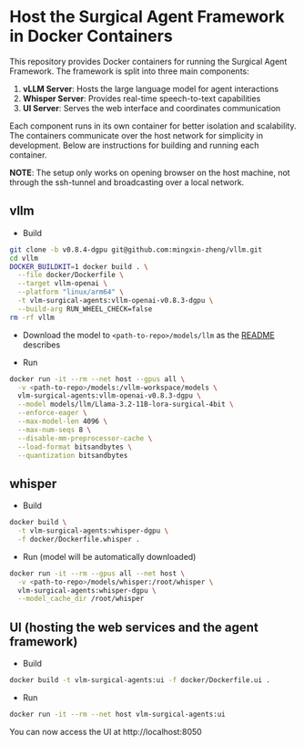 # Host the Surgical Agent Framework in Docker Containers

This repository provides Docker containers for running the Surgical Agent Framework. The framework is split into three main components:

1. **vLLM Server**: Hosts the large language model for agent interactions
2. **Whisper Server**: Provides real-time speech-to-text capabilities
3. **UI Server**: Serves the web interface and coordinates communication

Each component runs in its own container for better isolation and scalability. The containers communicate over the host network for simplicity in development. Below are instructions for building and running each container.

**NOTE**: The setup only works on opening browser on the host machine, not through the ssh-tunnel and broadcasting over a local network.

## vllm

- Build

```bash
git clone -b v0.8.4-dgpu git@github.com:mingxin-zheng/vllm.git
cd vllm
DOCKER_BUILDKIT=1 docker build . \
  --file docker/Dockerfile \
  --target vllm-openai \
  --platform "linux/arm64" \
  -t vlm-surgical-agents:vllm-openai-v0.8.3-dgpu \
  --build-arg RUN_WHEEL_CHECK=false
rm -rf vllm
```

- Download the model to `<path-to-repo>/models/llm` as the [README](../README.md) describes

- Run
```bash
docker run -it --rm --net host --gpus all \
  -v <path-to-repo>/models:/vllm-workspace/models \
  vlm-surgical-agents:vllm-openai-v0.8.3-dgpu \
  --model models/llm/Llama-3.2-11B-lora-surgical-4bit \
  --enforce-eager \
  --max-model-len 4096 \
  --max-num-seqs 8 \
  --disable-mm-preprocessor-cache \
  --load-format bitsandbytes \
  --quantization bitsandbytes
```

## whisper

- Build
```bash
docker build \
  -t vlm-surgical-agents:whisper-dgpu \
  -f docker/Dockerfile.whisper .
```

- Run (model will be automatically downloaded)
```bash
docker run -it --rm --gpus all --net host \
  -v <path-to-repo>/models/whisper:/root/whisper \
  vlm-surgical-agents:whisper-dgpu \
  --model_cache_dir /root/whisper
```


## UI (hosting the web services and the agent framework)

- Build
```bash
docker build -t vlm-surgical-agents:ui -f docker/Dockerfile.ui .
```

- Run
```bash
docker run -it --rm --net host vlm-surgical-agents:ui
```

You can now access the UI at http://localhost:8050

